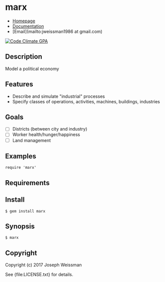# marx

* [Homepage](https://rubygems.org/gems/marx)
* [Documentation](http://rubydoc.info/gems/marx/frames)
* [Email](mailto:jweissman1986 at gmail.com)

[![Code Climate GPA](https://codeclimate.com/github/jweissman/marx/badges/gpa.svg)](https://codeclimate.com/github//marx)

## Description

Model a political economy

## Features

  - Describe and simulate "industrial" processes
  - Specify classes of operations, activities, machines, buildings, industries

## Goals

  - [ ] Districts (between city and industry)
  - [ ] Worker health/hunger/happiness
  - [ ] Land management

## Examples

    require 'marx'

## Requirements

## Install

    $ gem install marx

## Synopsis

    $ marx

## Copyright

Copyright (c) 2017 Joseph Weissman

See {file:LICENSE.txt} for details.

